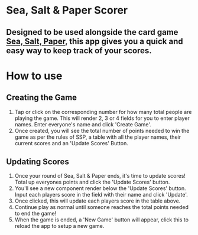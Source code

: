 # Sea, Salt & Paper Scorer


## Designed to be used alongside the card game [Sea, Salt, Paper](https://boardgamegeek.com/boardgame/367220/sea-salt-paper), this app gives you a quick and easy way to keep track of your scores. 

# How to use

## Creating the Game

<ol>
  <li>Tap or click on the corresponding number for how many total people are playing the game. This will render 2, 3 or 4 fields for you to enter player names. Enter everyone's name and click 'Create Game'.</li>
  <li>Once created, you will see the total number of points needed to win the game as per the rules of SSP, a table with all the player names, their current scores and an 'Update Scores' Button. </li>
</ol>

## Updating Scores

<ol>
  <li>Once your round of Sea, Salt & Paper ends, it's time to update scores! Total up everyones points and click the 'Update Scores' button.</li>
  <li>You'll see a new component render below the 'Update Scores' button. Input each players score in the field with their name and click 'Update'. </li>
  <li>Once clicked, this will update each players score in the table above. </li>
  <li>Continue play as normal until someone reaches the total points needed to end the game!</li>
  <li>When the game is ended, a 'New Game' button will appear, click this to reload the app to setup a new game. </li>
</ol>










